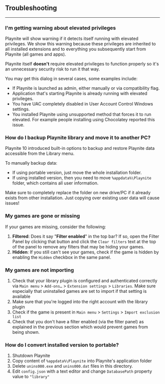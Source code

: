 ## Troubleshooting

---------------------

### I'm getting warning about elevated privileges

Playnite will show warning if it detects itself running with elevated privileges. We show this warning because these privileges are inherited to all installed extensions and to everything you subsequently start  from Playnite (all games and apps).

Playnite itself **doesn't** require elevated privileges to function properly so it's an unnecessary security risk to run it that way.

You may get this dialog in several cases, some examples include:

- If Playnite is launched as admin, either manually or via compatibility flag.
- Application that's starting Playnite is already running with elevated privileges.
- You have UAC completely disabled in User Account Control Windows settings.
- You installed Playnite using unsupported method that forces it to  run elevated. For example people installing using Chocolatey reported this issue.

### How do I backup Playnite library and move it to another PC?

Playnite 10 introduced built-in options to backup and restore Playnite data accessible from the Library menu.

To manually backup data:

- If using portable version, just move the whole installation folder.
- If using installed version, then you need to move `%appdata%\Playnite` folder, which contains all user information.

Make sure to completely replace the folder on new drive/PC if it  already exists from other installation. Just copying over existing user  data will cause issues!

### My games are gone or missing

If your games are missing, consider the following:

1. **Filtered**: Does it say "**Filter enabled**" in the top bar? If so, open the Filter Panel by clicking that button and click the `Clear filters` text at the top of the panel to remove any filters that may be hiding your games.
2. **Hidden**: If you still can't see your games, check if the game is hidden by enabling the `Hidden` checkbox in the same panel.

### My games are not importing

1. Check that your library plugin is configured and authenticated correctly via `Main menu` > `Add-ons…` > `Extension settings` > `Libraries`. Make sure especially that uninstalled games are set to import if that setting is available
2. Make sure that you're logged into the right account with the library plugin
3. Check if the game is present in `Main menu` > `Settings` > `Import exclusion list`
4. Check that you don't have a filter enabled (via the filter panel) as explained in the previous section which would prevent games from being shown.

### How do I convert installed version to portable?

1. Shutdown Playnite
2. Copy content of `%appdata%\Playnite` into Playnite's application folder
3. Delete `unins000.exe` and `unins000.dat` files in this directory.
4. Edit `config.json` with a text editor and change `DatabasePath` property value to `"library"`